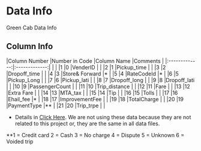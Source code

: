 # Data Info 

Green Cab Data Info

## Column Info
|Column Number	|Number in Code	|Column Name 	|Comments	|
|:-------------:|:-------------:|				|			|
|1				|0		  		|VenderID		|			|
|2				|1				|Pickup_time	|			|
|3				|2				|Dropoff_time	|			|
|4				|3				|Store& Forward	|*			|
|5				|4				|RateCodeId		|*			|
|6				|5				|Pickup_Long	|			|
|7				|6				|Pickup_lati	|			|
|8				|7				|Dropoff_long	|			|
|9				|8				|Dropoff_lati	|			|
|10				|9				|PassengerCount	|			|
|11				|10				|Trip_distance	|			|
|12				|11				|Fare			|			|
|13				|12				|Extra Fare		|			|
|14				|13				|MTA_tax		|			|
|15				|14				|Tip			|			|
|16				|15				|Tolls			|			|
|17				|16				|Ehail_fee		|*			|
|18				|17				|ImprovementFee	|			|
|19				|18				|TotalCharge	|			|
|20				|19				|PaymentType	|**			|
|21				|20				|Trip_trpe		|			|

* Details in [Click Here](http://www.nyc.gov/html/tlc/downloads/pdf/data_dictionary_trip_records_green.pdf). We are not using these data because they are not related to this project or, they are the same in all data files.

**1 = Credit card 
  2 = Cash
  3 = No charge 
  4 = Dispute
  5 = Unknown
  6 = Voided trip